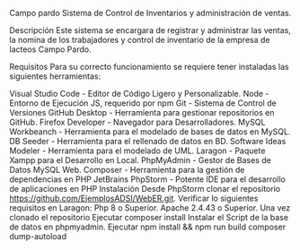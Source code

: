 Campo pardo 
Sistema de Control de Inventarios y administración de ventas.

Descripción
Este sistema se encargara de registrar y administrar las ventas, la nomina de los trabajadores y control de inventario 
de la empresa de lacteos Campo Pardo.

Requisitos
Para su correcto funcionamiento se requiere tener instaladas las siguientes herramientas:

Visual Studio Code - Editor de Código Ligero y Personalizable.
Node - Entorno de Ejecución JS, requerido por npm
Git - Sistema de Control de Versiones
GitHub Desktop - Herramienta para gestionar repositorios en GitHub.
Firefox Developer - Navegador para Desarrolladores.
MySQL Workbeanch - Herramienta para el modelado de bases de datos en MySQL.
DB Seeder - Herramienta para el rellenado de datos en BD.
Software Ideas Modeler - Herramienta para el modelado de UML.
Laragon - Paquete Xampp para el Desarrollo en Local.
PhpMyAdmin - Gestor de Bases de Datos MySQL Web.
Composer - Herramienta para la gestión de dependencias en PHP
JetBrains PhpStorm - Potente IDE para el desarrollo de aplicaciones en PHP
Instalación
Desde PhpStorm clonar el repositorio https://github.com/EjemplosADSI/WebER.git.
Verificar lo siguientes requisitos en Laragon:
Php 8 o Superior.
Apache 2.4.43 o Superior.
Una vez clonado el repositorio Ejecutar composer install
Instalar el Script de la base de datos en phpmyadmin.
Ejecutar npm install && npm run build
composer dump-autoload